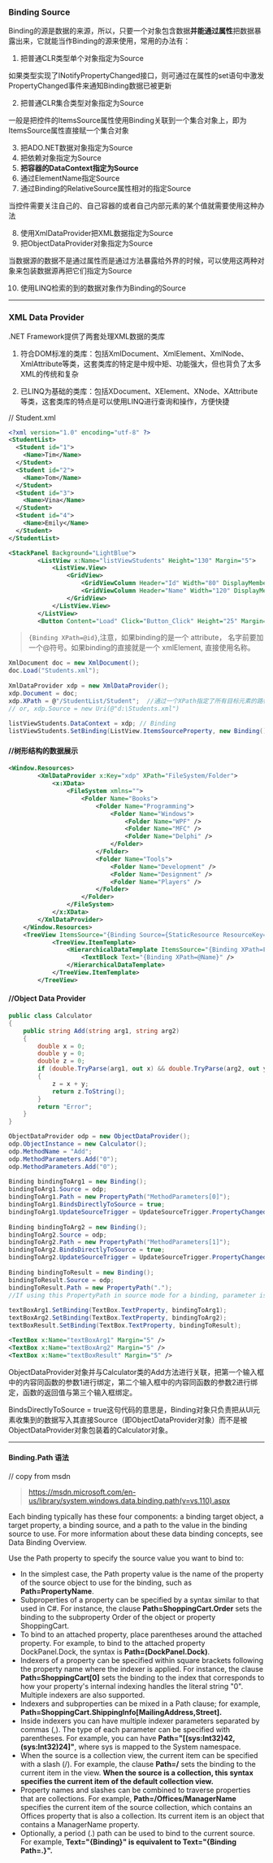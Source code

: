 ### Binding Source

Binding的源是数据的来源，所以，只要一个对象包含数据**并能通过属性**把数据暴露出来，它就能当作Binding的源来使用，常用的办法有：

1. 把普通CLR类型单个对象指定为Source

如果类型实现了INotifyPropertyChanged接口，则可通过在属性的set语句中激发PropertyChanged事件来通知Binding数据已被更新

2. 把普通CLR集合类型对象指定为Source

一般是把控件的ItemsSource属性使用Binding关联到一个集合对象上，即为ItemsSource属性直接赋一个集合对象

3. 把ADO.NET数据对象指定为Source
4. 把依赖对象指定为Source
5. **把容器的DataContext指定为Source**
6. 通过ElementName指定Source
7. 通过Binding的RelativeSource属性相对的指定Source

当控件需要关注自己的、自己容器的或者自己内部元素的某个值就需要使用这种办法

8. 使用XmlDataProvider把XML数据指定为Source
9. 把ObjectDataProvider对象指定为Source

当数据源的数据不是通过属性而是通过方法暴露给外界的时候，可以使用这两种对象来包装数据源再把它们指定为Source

10. 使用LINQ检索的到的数据对象作为Binding的Source

---------------------------
### XML Data Provider
.NET Framework提供了两套处理XML数据的类库

1. 符合DOM标准的类库：包括XmlDocument、XmlElement、XmlNode、XmlAttribute等类，这套类库的特定是中规中矩、功能强大，但也背负了太多XML的传统和复杂

2. 已LINQ为基础的类库：包括XDocument、XElement、XNode、XAttribute等类，这套类库的特点是可以使用LINQ进行查询和操作，方便快捷

// Student.xml
``` xml
<?xml version="1.0" encoding="utf-8" ?>  
<StudentList>  
  <Student id="1">  
    <Name>Tim</Name>  
  </Student>  
  <Student id="2">  
    <Name>Tom</Name>  
  </Student>  
  <Student id="3">  
    <Name>Vina</Name>  
  </Student>  
  <Student id="4">  
    <Name>Emily</Name>  
  </Student>  
</StudentList>  
```
``` xml
<StackPanel Background="LightBlue">  
        <ListView x:Name="listViewStudents" Height="130" Margin="5">  
            <ListView.View>  
                <GridView>  
                    <GridViewColumn Header="Id" Width="80" DisplayMemberBinding="{Binding XPath=@id}" />  
                    <GridViewColumn Header="Name" Width="120" DisplayMemberBinding="{Binding XPath=Name}" />  
                </GridView>  
            </ListView.View>  
        </ListView>  
        <Button Content="Load" Click="Button_Click" Height="25" Margin="5, 0" />  
```

> `{Binding XPath=@id}`,注意，如果binding的是一个 attribute， 名字前要加一个@符号。如果binding的直接就是一个 xmlElement, 直接使用名称。

``` cs
XmlDocument doc = new XmlDocument();  
doc.Load("Students.xml");  
  
XmlDataProvider xdp = new XmlDataProvider();  
xdp.Document = doc;  
xdp.XPath = @"/StudentList/Student";  //通过一个XPath指定了所有目标元素的路径
// or, xdp.Source = new Uri(@"d:\Students.xml") 
  
listViewStudents.DataContext = xdp; // Binding
listViewStudents.SetBinding(ListView.ItemsSourceProperty, new Binding());  
```

#### //树形结构的数据展示
``` xml
<Window.Resources>  
        <XmlDataProvider x:Key="xdp" XPath="FileSystem/Folder">  
            <x:XData>  
                <FileSystem xmlns="">  
                    <Folder Name="Books">  
                        <Folder Name="Programming">  
                            <Folder Name="Windows">  
                                <Folder Name="WPF" />  
                                <Folder Name="MFC" />  
                                <Folder Name="Delphi" />  
                            </Folder>  
                        </Folder>  
                        <Folder Name="Tools">  
                            <Folder Name="Development" />  
                            <Folder Name="Designment" />  
                            <Folder Name="Players" />  
                        </Folder>  
                    </Folder>  
                </FileSystem>  
            </x:XData>  
        </XmlDataProvider>  
    </Window.Resources>  
    <TreeView ItemsSource="{Binding Source={StaticResource ResourceKey=xdp}}">  
            <TreeView.ItemTemplate>  
                <HierarchicalDataTemplate ItemsSource="{Binding XPath=Folder}">  
                    <TextBlock Text="{Binding XPath=@Name}" />  
                </HierarchicalDataTemplate>  
            </TreeView.ItemTemplate>  
        </TreeView>  
```

#### //Object Data Provider
``` cs
public class Calculator
{
    public string Add(string arg1, string arg2)  
    {  
        double x = 0;  
        double y = 0;  
        double z = 0;  
        if (double.TryParse(arg1, out x) && double.TryParse(arg2, out y))  
        {  
            z = x + y;  
            return z.ToString();  
        }  
        return "Error";  
    }  
}

ObjectDataProvider odp = new ObjectDataProvider();  
odp.ObjectInstance = new Calculator();  
odp.MethodName = "Add";  
odp.MethodParameters.Add("0");  
odp.MethodParameters.Add("0");  
  
Binding bindingToArg1 = new Binding();  
bindingToArg1.Source = odp;  
bindingToArg1.Path = new PropertyPath("MethodParameters[0]");  
bindingToArg1.BindsDirectlyToSource = true;  
bindingToArg1.UpdateSourceTrigger = UpdateSourceTrigger.PropertyChanged;  
  
Binding bindingToArg2 = new Binding();  
bindingToArg2.Source = odp;  
bindingToArg2.Path = new PropertyPath("MethodParameters[1]");  
bindingToArg2.BindsDirectlyToSource = true;  
bindingToArg2.UpdateSourceTrigger = UpdateSourceTrigger.PropertyChanged;  
  
Binding bindingToResult = new Binding();  
bindingToResult.Source = odp;  
bindingToResult.Path = new PropertyPath(".");  
//If using this PropertyPath in source mode for a binding, parameter is a string representing a property name, or can be a string that describes a "step-through" path to the property in the CLR object model of the object that is being used as the source for a binding. For a binding property path, the character that identifies a "step" is a dot (.). 
  
textBoxArg1.SetBinding(TextBox.TextProperty, bindingToArg1);  
textBoxArg2.SetBinding(TextBox.TextProperty, bindingToArg2);  
textBoxResult.SetBinding(TextBox.TextProperty, bindingToResult);  
```
``` xml
<TextBox x:Name="textBoxArg1" Margin="5" />  
<TextBox x:Name="textBoxArg2" Margin="5" />  
<TextBox x:Name="textBoxResult" Margin="5" />  
```

ObjectDataProvider对象并与Calculator类的Add方法进行关联，把第一个输入框中的内容同函数的参数1进行绑定，第二个输入框中的内容同函数的参数2进行绑定，函数的返回值与第三个输入框绑定。

BindsDirectlyToSource = true这句代码的意思是，Binding对象只负责把从UI元素收集到的数据写入其直接Source（即ObjectDataProvider对象）而不是被ObjectDataProvider对象包装着的Calculator对象。

------------------

#### Binding.Path 语法

// copy from msdn

> https://msdn.microsoft.com/en-us/library/system.windows.data.binding.path(v=vs.110).aspx
> 


Each binding typically has these four components: a binding target object, a target property, a binding source, and a path to the value in the binding source to use. For more information about these data binding concepts, see Data Binding Overview.

Use the Path property to specify the source value you want to bind to:

- In the simplest case, the Path property value is the name of the property of the source object to use for the binding, such as **Path=PropertyName**.
- Subproperties of a property can be specified by a syntax similar to that used in C#. For instance, the clause **Path=ShoppingCart.Order** sets the binding to the subproperty Order of the object or property ShoppingCart.
- To bind to an attached property, place parentheses around the attached property. For example, to bind to the attached property DockPanel.Dock, the syntax is **Path=(DockPanel.Dock)**.
- Indexers of a property can be specified within square brackets following the property name where the indexer is applied. For instance, the clause **Path=ShoppingCart[0]** sets the binding to the index that corresponds to how your property's internal indexing handles the literal string "0". Multiple indexers are also supported.
- Indexers and subproperties can be mixed in a Path clause; for example, **Path=ShoppingCart.ShippingInfo[MailingAddress,Street].**
- Inside indexers you can have multiple indexer parameters separated by commas (,). The type of each parameter can be specified with parentheses. For example, you can have **Path="[(sys:Int32)42,(sys:Int32)24]"**, where sys is mapped to the System namespace.
- When the source is a collection view, the current item can be specified with a slash (/). For example, the clause **Path=/** sets the binding to the current item in the view. **When the source is a collection, this syntax specifies the current item of the default collection view.**
- Property names and slashes can be combined to traverse properties that are collections. For example, **Path=/Offices/ManagerName** specifies the current item of the source collection, which contains an Offices property that is also a collection. Its current item is an object that contains a ManagerName property.
- Optionally, a period (.) path can be used to bind to the current source. For example, **Text="{Binding}" is equivalent to Text="{Binding Path=.}".**
